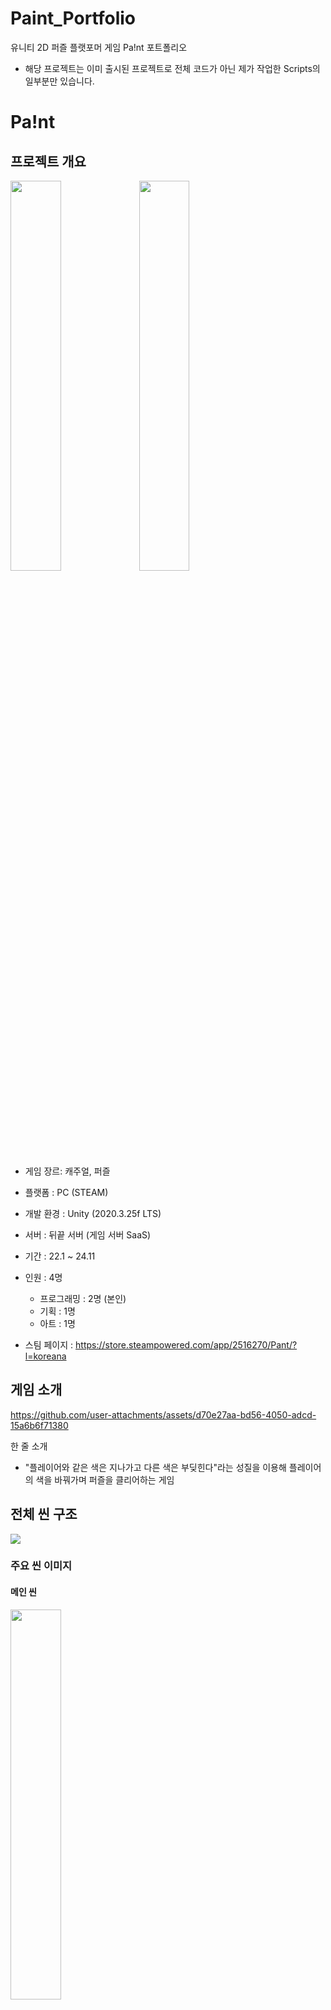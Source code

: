 # Paint_Portfolio
유니티 2D 퍼즐 플랫포머 게임 Pa!nt 포트폴리오

* 해당 프로젝트는 이미 출시된 프로젝트로 전체 코드가 아닌 제가 작업한 Scripts의 일부분만 있습니다.


# Pa!nt


## 프로젝트 개요

<img src = "https://github.com/user-attachments/assets/ddbb748a-d41e-4daf-9620-41d15d27f792" width = "40%" height = "40%"/>

<img src = "https://github.com/user-attachments/assets/6a0353f1-98da-422c-8429-bf71f36ed5ec" width = "40%" height = "40%"/>

* 게임 장르: 캐주얼, 퍼즐
* 플랫폼 : PC (STEAM)
* 개발 환경 : Unity (2020.3.25f LTS)
* 서버 : 뒤끝 서버 (게임 서버 SaaS)
* 기간 : 22.1 ~ 24.11
* 인원 : 4명
  - 프로그래밍 : 2명 (본인)
  - 기획 : 1명
  - 아트 : 1명

* 스팀 페이지 : https://store.steampowered.com/app/2516270/Pant/?l=koreana

## 게임 소개

https://github.com/user-attachments/assets/d70e27aa-bd56-4050-adcd-15a6b6f71380


한 줄 소개
- "플레이어와 같은 색은 지나가고 다른 색은 부딪힌다"라는 성질을 이용해 플레이어의 색을 바꿔가며 퍼즐을 클리어하는 게임


## 전체 씬 구조
<img src="https://github.com/user-attachments/assets/7d772814-a33c-4af8-a6f8-d3bf5d465b25" />


### 주요 씬 이미지

#### 메인 씬
<img src = "https://github.com/user-attachments/assets/ec4c8409-c6c2-4f11-9daa-0dc98d682275" width = 40% height = 40% />


#### 게임 플레이
<img src = "https://github.com/user-attachments/assets/eb8924fc-f140-4d27-9a09-5c089d3f6ffd" width = 40% height = 40% />

<img src = "https://github.com/user-attachments/assets/87f48318-36b9-4b5e-b817-4cbd02356579" width = 40% height = 40% />

<img src = "https://github.com/user-attachments/assets/f5cc1c51-01f1-4e56-8b18-b42459d2e7a9" width = 40% height = 40% />


#### 커스텀 레벨 에디터 제작 씬
<img src = "https://github.com/user-attachments/assets/abc4d4f5-07b0-43bd-a14e-299869758274" width = 40% height = 40% />

<img src = "https://github.com/user-attachments/assets/bef8ad33-b206-4924-aff0-44d322916821" width = 40% height = 40% />

#### 커스텀 레벨 에디터 관리 시스템 씬
<img src = "https://github.com/user-attachments/assets/e54977ec-bb4b-41e4-bc60-7be9010635ef" width = 40% height = 40%/>

<img src = "https://github.com/user-attachments/assets/a391d18a-85d3-4ce7-99f8-e1c398771b4d" width = 40% height = 40%/>

## 메인 게임 로직
<img src="https://github.com/user-attachments/assets/9b57469d-f6b9-401e-8fe7-2306d96f2485" />



## 담당 업무

|주요 기능|세부 사항|
|----------|----------------|
|Player Data 관리 및 서버 연동|인게임 데이터 Local Json 파일로 저장 (암호화)<br>스팀 계정 연동<br>유저 정보, 클리어 정보, 업적 달성 정보, 스테이지 플레이 로그, 커스텀 맵 데이터 등등 Read / Write|
|커스텀 레벨 에디터 제작 참여|레벨 데이터 파일 json 관리<br>CRUD|
|SDK 연결|Steamworks<br>Google Play Games (현재 사용 X)<br>뒤끝 서버 (게임서버 SaaS)|
|Player 조작감 개선|점프 버퍼 타임<br>코요테 타임|
|Scene 관리 및 유기적 연결|다중 씬이 열려 있을 때 예외 처리<br>인게임 내 카메라 전환 관리|
|최적화|Sprite Atlas<br>Addressable Asset System<br>카메라 및 스크립트 최적화|
|Post Processing을 이용한 흑백 연출||
|힌트 기능 제작||
|인트로 컷신 & 튜토리얼 제작||
|퍼즐 레벨 디자인 (44개)||
|UI / UX||


## 스크립트 폴더 설명
|폴더 명|설명|

|BackendServer|플레이 정보를 서버와 연동하기 위해 필요한 스크립트 모음|
|PlayerData|인 게임에서 플레이어와 관련된 모든 데이터 스크립트 모음|
|Player|플레이어와 관련된 모든 동작(조작, 이동, 상호작용)을 수행하는 스크립트|
|LevelEditor|직접 레벨 제작하는 툴을 개발할 때 필요한 스크립트 모음|
|LevelEditorManager|서버와 연동하여 유저들의 커스텀 레벨을 관리하는 스크립트 모음|

